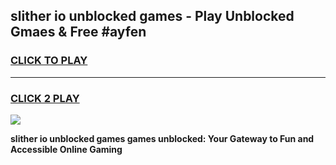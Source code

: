 
## slither io unblocked games - Play Unblocked Gmaes & Free #ayfen
<h3>
<a href="https://news.freeplayer.one?title=slither_io_unblocked_games&ref=26F">CLICK TO PLAY</a></h3>
<hr>

<h3>
<a href="https://news.freeplayer.one?title=slither_io_unblocked_games&ref=26F">CLICK 2 PLAY</a>
  
</h3>

<a href="https://news.freeplayer.one?title=slither_io_unblocked_games&ref=26F/"><img src="https://clearcache.store/games.png"></a>


**slither io unblocked games games unblocked: Your Gateway to Fun and Accessible Online Gaming**
